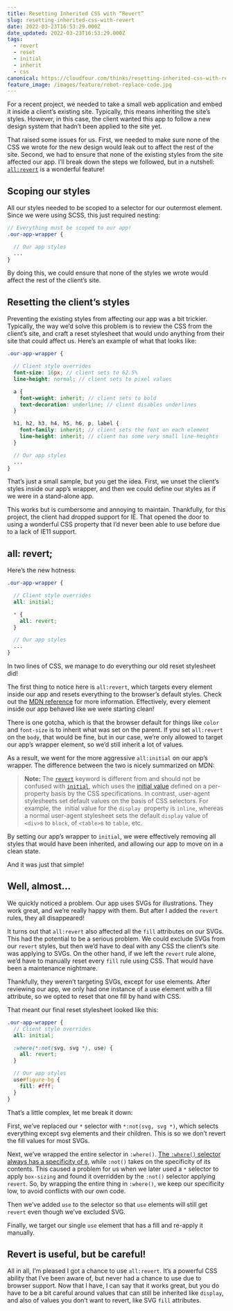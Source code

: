 ```yaml
---
title: Resetting Inherited CSS with “Revert”
slug: resetting-inherited-css-with-revert
date: 2022-03-23T16:53:29.000Z
date_updated: 2022-03-23T16:53:29.000Z
tags:
  - revert
  - reset
  - initial
  - inherit
  - css
canonical: https://cloudfour.com/thinks/resetting-inherited-css-with-revert/
feature_image: /images/feature/robot-replace-code.jpg
---
```


For a recent project, we needed to take a small web application and embed it inside a client’s existing site. Typically, this means inheriting the site’s styles. However, in this case, the client wanted this app to follow a new design system that hadn’t been applied to the site yet.

That raised some issues for us. First, we needed to make sure none of the CSS we wrote for the new design would leak out to affect the rest of the site. Second, we had to ensure that none of the existing styles from the site affected our app. I’ll break down the steps we followed, but in a nutshell: [`all:revert`](https://developer.mozilla.org/en-US/docs/Web/CSS/revert) is a wonderful feature!

## Scoping our styles

All our styles needed to be scoped to a selector for our outermost element. Since we were using SCSS, this just required nesting:

```scss
// Everything must be scoped to our app!
.our-app-wrapper {

  // Our app styles
  ...
}
```

By doing this, we could ensure that none of the styles we wrote would affect the rest of the client’s site.

## Resetting the client’s styles

Preventing the existing styles from affecting our app was a bit trickier. Typically, the way we’d solve this problem is to review the CSS from the client’s site, and craft a reset stylesheet that would undo anything from their site that could affect us. Here’s an example of what that looks like:

```scss
.our-app-wrapper {

  // Client style overrides
  font-size: 16px; // client sets to 62.5%
  line-height: normal; // client sets to pixel values

  a {
    font-weight: inherit; // client sets to bold
    text-decoration: underline; // client disables underlines
  }

  h1, h2, h3, h4, h5, h6, p, label {
    font-family: inherit; // client sets the font on each element
    line-height: inherit; // client has some very small line-heights
  }

  // Our app styles
  ...
}
```

That’s just a small sample, but you get the idea. First, we unset the client’s styles inside our app’s wrapper, and then we could define our styles as if we were in a stand-alone app.

This works but is cumbersome and annoying to maintain. Thankfully, for this project, the client had dropped support for IE. That opened the door to using a wonderful CSS property that I’d never been able to use before due to a lack of IE11 support.

## all: revert;

Here’s the new hotness:

```scss
.our-app-wrapper {

  // Client style overrides
  all: initial;

  * {
    all: revert;
  }

  // Our app styles
  ...
}
```

In two lines of CSS, we manage to do everything our old reset stylesheet did!

The first thing to notice here is `all:revert`, which targets every element inside our app and resets everything to the browser’s default styles. Check out the [MDN reference](https://developer.mozilla.org/en-US/docs/Web/CSS/revert) for more information. Effectively, every element inside our app behaved like we were starting clean!

There is one gotcha, which is that the browser default for things like `color` and `font-size` is to inherit what was set on the parent. If you set `all:revert` on the `body`, that would be fine, but in our case, we’re only allowed to target our app’s wrapper element, so we’d still inherit a lot of values.

As a result, we went for the more aggressive `all:initial` on our app’s wrapper. The difference between the two is nicely summarized on MDN:

> **Note:** The [`revert`](https://developer.mozilla.org/en-US/docs/Web/CSS/revert) keyword is different from and should not be confused with [`initial`](https://developer.mozilla.org/en-US/docs/Web/CSS/initial), which uses the [initial value](https://developer.mozilla.org/en-US/docs/Web/CSS/initial_value) defined on a per-property basis by the CSS specifications. In contrast, user-agent stylesheets set default values on the basis of CSS selectors. For example, the  initial value for the `display`  property is `inline`, whereas a normal user-agent stylesheet sets the default `display` value of `<div>`s to `block`, of `<table>`s to `table`, etc.

By setting our app’s wrapper to `initial`, we were effectively removing all styles that would have been inherited, and allowing our app to move on in a clean state.

And it was just that simple!

## Well, almost…

We quickly noticed a problem. Our app uses SVGs for illustrations. They work great, and we’re really happy with them. But after I added the `revert` rules, they all disappeared!

It turns out that `all:revert` also affected all the `fill` attributes on our SVGs. This had the potential to be a serious problem. We could exclude SVGs from our `revert` styles, but then we’d have to deal with any CSS the client’s site was applying to SVGs. On the other hand, if we left the `revert` rule alone, we’d have to manually reset every `fill` rule using CSS. That would have been a maintenance nightmare.

Thankfully, they weren’t targeting SVGs, except for use elements. After reviewing our app, we only had one instance of a use element with a fill attribute, so we opted to reset that one fill by hand with CSS.

That meant our final reset stylesheet looked like this:

```scss
.our-app-wrapper {
  // Client style overrides
  all: initial;

  :where(*:not(svg, svg *), use) {
    all: revert;
  }

  // Our app styles
  use#figure-bg {
    fill: #fff;
  }
}
```

That’s a little complex, let me break it down:

First, we’ve replaced our `*` selector with `*:not(svg, svg *)`, which selects everything except svg elements and their children. This is so we don’t revert the fill values for most SVGs.

Next, we’ve wrapped the entire selector in `:where()`. [The `:where()` selector always has a specificity of `0`](https://developer.mozilla.org/en-US/docs/Web/CSS/:where), while `:not()` takes on the specificity of its contents. This caused a problem for us when we later used a `*` selector to apply `box-sizing` and found it overridden by the `:not()` selector applying `revert`. So, by wrapping the entire thing in `:where()`, we keep our specificity low, to avoid conflicts with our own code.

Then we’ve added `use` to the selector so that `use` elements will still get `revert` even though we’ve excluded SVG.

Finally, we target our single `use` element that has a fill and re-apply it manually.

## Revert is useful, but be careful!

All in all, I’m pleased I got a chance to use `all:revert`. It’s a powerful CSS ability that I’ve been aware of, but never had a chance to use due to browser support. Now that I have, I can say that it works great, but you do have to be a bit careful around values that can still be inherited like `display`, and also of values you don’t want to revert, like SVG `fill` attributes.
